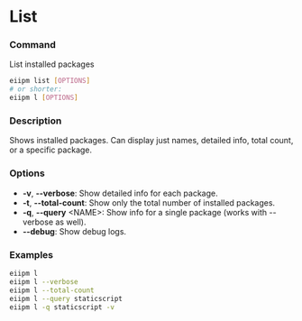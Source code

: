 # List

### Command

List installed packages

```bash
eiipm list [OPTIONS]
# or shorter:
eiipm l [OPTIONS]
```

### Description

Shows installed packages. Can display just names, detailed info, total count, or a specific package.

### Options

- **-v**, **--verbose**: Show detailed info for each package.
- **-t**, **--total-count**: Show only the total number of installed packages.
- **-q**, **--query** &lt;NAME&gt;: Show info for a single package (works with --verbose as well).
- **--debug**: Show debug logs.

### Examples

```bash
eiipm l
eiipm l --verbose
eiipm l --total-count
eiipm l --query staticscript
eiipm l -q staticscript -v
```
